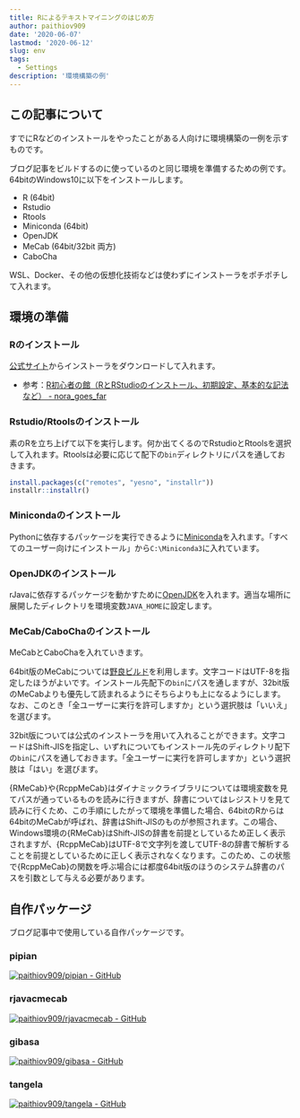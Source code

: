 ```yaml
---
title: Rによるテキストマイニングのはじめ方
author: paithiov909
date: '2020-06-07'
lastmod: '2020-06-12'
slug: env
tags:
  - Settings
description: '環境構築の例'
---
```


## この記事について

すでにRなどのインストールをやったことがある人向けに環境構築の一例を示すものです。

ブログ記事をビルドするのに使っているのと同じ環境を準備するための例です。64bitのWindows10に以下をインストールします。

- R (64bit)
- Rstudio
- Rtools
- Miniconda (64bit)
- OpenJDK
- MeCab (64bit/32bit 両方)
- CaboCha

WSL、Docker、その他の仮想化技術などは使わずにインストーラをポチポチして入れます。

## 環境の準備

### Rのインストール

[公式サイト](https://cran.r-project.org/bin/windows/base/)からインストーラをダウンロードして入れます。

- 参考：[R初心者の館（RとRStudioのインストール、初期設定、基本的な記法など） - nora_goes_far](https://das-kino.hatenablog.com/entry/2019/11/07/125044)

### Rstudio/Rtoolsのインストール

素のRを立ち上げて以下を実行します。何か出てくるのでRstudioとRtoolsを選択して入れます。Rtoolsは必要に応じて配下の`bin`ディレクトリにパスを通しておきます。

```r
install.packages(c("remotes", "yesno", "installr"))
installr::installr()
```

### Minicondaのインストール

Pythonに依存するパッケージを実行できるように[Miniconda](https://docs.conda.io/en/latest/miniconda.html)を入れます。「すべてのユーザー向けにインストール」から`C:\Miniconda3`に入れています。

### OpenJDKのインストール

rJavaに依存するパッケージを動かすために[OpenJDK](https://openjdk.java.net/)を入れます。適当な場所に展開したディレクトリを環境変数`JAVA_HOME`に設定します。

### MeCab/CaboChaのインストール

MeCabとCaboChaを入れていきます。

64bit版のMeCabについては[野良ビルド](https://github.com/ikegami-yukino/mecab/releases)を利用します。文字コードはUTF-8を指定したほうがよいです。インストール先配下の`bin`にパスを通しますが、32bit版のMeCabよりも優先して読まれるようにそちらよりも上になるようにします。なお、このとき「全ユーザーに実行を許可しますか」という選択肢は「いいえ」を選びます。

32bit版については公式のインストーラを用いて入れることができます。文字コードはShift-JISを指定し、いずれについてもインストール先のディレクトリ配下の`bin`にパスを通しておきます。「全ユーザーに実行を許可しますか」という選択肢は「はい」を選びます。

{RMeCab}や{RcppMeCab}はダイナミックライブラリについては環境変数を見てパスが通っているものを読みに行きますが、辞書についてはレジストリを見て読みに行くため、この手順にしたがって環境を準備した場合、64bitのRからは64bitのMeCabが呼ばれ、辞書はShift-JISのものが参照されます。この場合、Windows環境の{RMeCab}はShift-JISの辞書を前提としているため正しく表示されますが、{RcppMeCab}はUTF-8で文字列を渡してUTF-8の辞書で解析することを前提としているために正しく表示されなくなります。このため、この状態で{RcppMeCab}の関数を呼ぶ場合には都度64bit版のほうのシステム辞書のパスを引数として与える必要があります。

## 自作パッケージ

ブログ記事中で使用している自作パッケージです。

### pipian

[![paithiov909/pipian - GitHub](https://gh-card.dev/repos/paithiov909/pipian.svg?fullname=)](https://github.com/paithiov909/pipian)

### rjavacmecab

[![paithiov909/rjavacmecab - GitHub](https://gh-card.dev/repos/paithiov909/rjavacmecab.svg?fullname=)](https://github.com/paithiov909/rjavacmecab)

### gibasa

[![paithiov909/gibasa - GitHub](https://gh-card.dev/repos/paithiov909/gibasa.svg?fullname=)](https://github.com/paithiov909/gibasa)

### tangela

[![paithiov909/tangela - GitHub](https://gh-card.dev/repos/paithiov909/tangela.svg?fullname=)](https://github.com/paithiov909/tangela)

